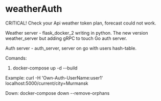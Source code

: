 # weatherAuth
CRITICAL! Check your Api weather token plan, forecast could not work.

Weather server - flask_docker_2 writing in python. The new version weather_server but adding gRPC to touch Go auth server.

Auth server - auth_server, server on go with users hash-table.

Comands:

1. docker-compose up -d --build

Example: curl -H 'Own-Auth-UserName:user1' localhost:5000/current/city=Murmansk

Down: docker-compose down --remove-orphans 

